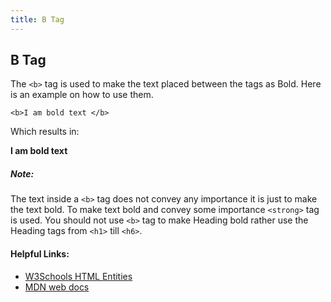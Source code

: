 ```yaml
---
title: B Tag
---
```

## B Tag

The `<b>` tag is used to make the text placed between the tags as Bold.
Here is an example on how to use them.

`<b>I am bold text </b>`

Which results in:

<b>I am bold text</b>

##### Note:
The text inside a `<b>` tag does not convey any importance it is just to make the text bold.
To make text bold and convey some importance `<strong>` tag is used.
You should not use `<b>` tag to make Heading bold rather use the Heading tags from `<h1>` till `<h6>`.

#### Helpful Links:
<ul>
  <li><a href="https://www.w3schools.com/html/html_entities.asp" target="_blank" rel="nofollow">W3Schools HTML Entities</a></li>
  <li><a href="https://developer.mozilla.org/en-US/docs/Web/HTML/Element/b" target="_blank" rel="nofollow">MDN web docs</a></li>
</ul>


